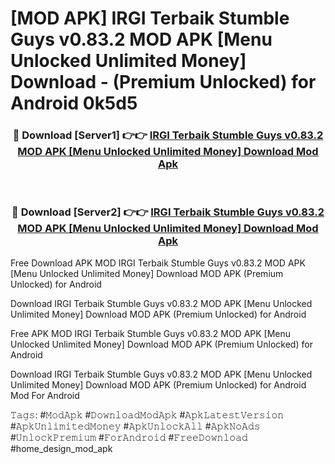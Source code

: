# [MOD APK] IRGI Terbaik Stumble Guys v0.83.2 MOD APK [Menu Unlocked Unlimited Money] Download - (Premium Unlocked) for Android 0k5d5



<div align="center">
<h3>🔴 Download [Server1] 👉👉 <a href="https://momento.my/?title=IRGI_Terbaik_Stumble_Guys_v0.83.2_MOD_APK_[Menu_Unlocked_Unlimited_Money]_Download">IRGI Terbaik Stumble Guys v0.83.2 MOD APK [Menu Unlocked Unlimited Money] Download Mod Apk</a></h3><br>

<h3>🔴 Download [Server2] 👉👉 <a href="https://momento.my/?title=IRGI_Terbaik_Stumble_Guys_v0.83.2_MOD_APK_[Menu_Unlocked_Unlimited_Money]_Download">IRGI Terbaik Stumble Guys v0.83.2 MOD APK [Menu Unlocked Unlimited Money] Download Mod Apk</a></h3>
</div>



Free Download APK MOD IRGI Terbaik Stumble Guys v0.83.2 MOD APK [Menu Unlocked Unlimited Money] Download MOD APK (Premium Unlocked) for Android

Download IRGI Terbaik Stumble Guys v0.83.2 MOD APK [Menu Unlocked Unlimited Money] Download MOD APK (Premium Unlocked) for Android

Free APK MOD IRGI Terbaik Stumble Guys v0.83.2 MOD APK [Menu Unlocked Unlimited Money] Download MOD APK (Premium Unlocked) for Android

Download IRGI Terbaik Stumble Guys v0.83.2 MOD APK [Menu Unlocked Unlimited Money] Download MOD APK (Premium Unlocked) for Android Mod For Android

𝚃𝚊𝚐𝚜: #𝙼𝚘𝚍𝙰𝚙𝚔 #𝙳𝚘𝚠𝚗𝚕𝚘𝚊𝚍𝙼𝚘𝚍𝙰𝚙𝚔 #𝙰𝚙𝚔𝙻𝚊𝚝𝚎𝚜𝚝𝚅𝚎𝚛𝚜𝚒𝚘𝚗 #𝙰𝚙𝚔𝚄𝚗𝚕𝚒𝚖𝚒𝚝𝚎𝚍𝙼𝚘𝚗𝚎𝚢 #𝙰𝚙𝚔𝚄𝚗𝚕𝚘𝚌𝚔𝙰𝚕𝚕 #𝙰𝚙𝚔𝙽𝚘𝙰𝚍𝚜 #𝚄𝚗𝚕𝚘𝚌𝚔𝙿𝚛𝚎𝚖𝚒𝚞𝚖 #𝙵𝚘𝚛𝙰𝚗𝚍𝚛𝚘𝚒𝚍 #𝙵𝚛𝚎𝚎𝙳𝚘𝚠𝚗𝚕𝚘𝚊𝚍 #home_design_mod_apk
